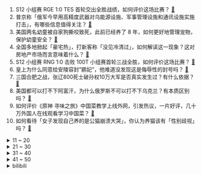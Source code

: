 1. S12 小组赛 RGE 1:0 TES 首轮交出全胜战绩，如何评价这场比赛？ [:link:](https://www.zhihu.com/question/558576089)
2. 普京称「俄军今早用高精度武器对乌能源设施、军事管理设施和通讯设施实施打击」，有哪些信息值得关注？ [:link:](https://www.zhihu.com/question/558532523)
3. 美国两名幼童被自家狗撕咬致死，此前已经养了 8 年，如何更好地管理宠物，保护幼童安全？ [:link:](https://www.zhihu.com/question/558470106)
4. 全国多地掀起「豪宅热」，打新客称「没见冷清过」，如何解读这一现象？这对房地产市场而言意味着什么？ [:link:](https://www.zhihu.com/question/558522977)
5. S12 小组赛 RNG 1:0 击败 100T 小组赛首轮三战全胜，如何评价这场比赛？ [:link:](https://www.zhihu.com/question/558578015)
6. 皇上为什么同意给安陵容封“鹂妃”，他难道没发现这是侮辱性的封号吗？ [:link:](https://www.zhihu.com/question/335556545)
7. 三国合肥之战，张辽800死士破孙权10万大军是否真实发生过？有什么依据？ [:link:](https://www.zhihu.com/question/558034356)
8. 美国都可以打不下阿富汗，为什么俄罗斯不可以打不下乌克兰？有本质区别吗？ [:link:](https://www.zhihu.com/question/557968910)
9. 如何评价《原神 寻味之旅》中国菜教学上线外网，引发热议，一片好评，几十万外国人在线观看学习中国菜？ [:link:](https://www.zhihu.com/question/558469990)
10. 如何看待「女子发现自己养的是公猫崩溃大哭」，你认为养猫该有「性别歧视」吗？ [:link:](https://www.zhihu.com/question/558425544)
<details>
<summary>11 ~ 20</summary>

11. 黑鲨手机裁员比例近 50 %，VR 项目为重灾区，具体原因是什么？如何看待 VR 行业的发展前景？ [:link:](https://www.zhihu.com/question/558490290)
12. 拜登与泽连斯基通电话，承诺向乌提供先进防空系统，这会对俄乌局势带来哪些影响？ [:link:](https://www.zhihu.com/question/558581842)
13. 中使馆提醒在乌中国公民做好应急和避险，目前当地具体情况如何？哪些信息值得关注？ [:link:](https://www.zhihu.com/question/558513793)
14. 美国军舰被拍到在北溪泄漏处附近巡航，还有哪些信息值得关注？ [:link:](https://www.zhihu.com/question/558577645)
15. TES 0:1 不敌 RGE 小组赛二连败，他们输在哪？ [:link:](https://www.zhihu.com/question/558576749)
16. 如何看待水滴筹创始人沈鹏称「中国企业到每个国家都应遵纪守法，我在中国以外每个国家都没推行 996 」？ [:link:](https://www.zhihu.com/question/558514364)
17. S12 小组赛 JDG 1:0 G2 小组赛首轮全胜，如何评价这场比赛？ [:link:](https://www.zhihu.com/question/558575221)
18. 为什么现在越来越多搞科研的人都说自己产出的是「学术垃圾」？是否会有那么一刻觉得自己的研究有价值？ [:link:](https://www.zhihu.com/question/558204287)
19. S12 全球总决赛 A 组 Fnc 这么猛，T1 和 EDG 哪个会出不了线？ [:link:](https://www.zhihu.com/question/558291525)
20. iPhone 备忘录被曝莫名清空，苹果回应「尝试在系统中恢复」，为何出现这一状况？丢失的信息能否恢复？ [:link:](https://www.zhihu.com/question/558497297)
</details>
<details>
<summary>21 ~ 30</summary>

21. 梅德韦杰夫发文谈袭击，称「第一集已结束，未来目标应是彻底瓦解乌克兰政权」，如何解读其表态？ [:link:](https://www.zhihu.com/question/558545973)
22. 新生儿是买安全提篮还是安全座椅呢？ [:link:](https://www.zhihu.com/question/53549338)
23. 送父母手机，预算在1000-2000之间，有什么，求推荐？ [:link:](https://www.zhihu.com/question/552662634)
24. 孩子在幼儿园上学，因跳舞跳得不好而被老师批评，由此产生对上学的排斥心理，家长应该怎么办？ [:link:](https://www.zhihu.com/question/554668306)
25. 村上春树再度陪跑 2022 年诺贝尔文学奖，你有什么想说的？ [:link:](https://www.zhihu.com/question/558036921)
26. 10 月 10 日海天味业全天跌超 9 %，海天曾三度回应「双标风波」，该事件这反映出哪些问题？ [:link:](https://www.zhihu.com/question/558486672)
27. 琥珀里的昆虫万年不腐，古人为何不用琥珀来给尸体做防腐？ [:link:](https://www.zhihu.com/question/523576374)
28. 为什么很多年轻人宁愿选择贷款买车，也不愿意挤地铁？ [:link:](https://www.zhihu.com/question/558403174)
29. 北京拟将「我不是说过了吗」列入政务服务禁用语，此举具有哪些意义？ [:link:](https://www.zhihu.com/question/558280209)
30. 千米深海水温只4℃，将自来水管延伸至深海，制冷后的水经隔热管道送至城市各处用于夏日降温，是否可行？ [:link:](https://www.zhihu.com/question/557553441)
</details>
<details>
<summary>31 ~ 40</summary>

31. 忽然、突然、猛然、骤然、陡然、猝然，怎么理解这些近义词？为什么汉字中那么多这种近义词? [:link:](https://www.zhihu.com/question/552173813)
32. 外媒称「俄罗斯别尔哥罗德州发生爆炸」，目前当地情况如何？哪些信息值得关注？ [:link:](https://www.zhihu.com/question/558514552)
33. 在英文名中姓氏“王”是应该使用“Wang”还是“Wong”？ [:link:](https://www.zhihu.com/question/25049132)
34. 如何看待 95 后女孩从设计院辞职当保安，对这样的跨行你有什么想说的？什么样的工作算好工作？ [:link:](https://www.zhihu.com/question/558481905)
35. 今年全球外汇储备减少约 1 万亿美元，降幅为 7.8% ，创雷曼危机以来最大降幅，哪些信息值得关注？ [:link:](https://www.zhihu.com/question/558473259)
36. 为什么足球类游戏都是 5 到 30 分钟，而没有完整 90 分钟的比赛？ [:link:](https://www.zhihu.com/question/24892260)
37. 继瑜伽裤后，运动内衣穿搭成为新的流行风向标，这股风潮到底是怎么刮起来的？ [:link:](https://www.zhihu.com/question/550967142)
38. 抽检发现有的女装致癌物超标 20 多倍，超标染料可能改变人体 DNA 结构，生活中有哪些隐藏的致癌物? [:link:](https://www.zhihu.com/question/558518027)
39. 为什么铃木园子没有喜欢上工藤新一? [:link:](https://www.zhihu.com/question/445788452)
40. 小朋友上学前提前学了数学，后面是按老师进度学，还是提前学呢？ [:link:](https://www.zhihu.com/question/551377087)
</details>
<details>
<summary>41 ~ 50</summary>

41. 如何评价十月新番动画《死神 千年血战篇》第一集？ [:link:](https://www.zhihu.com/question/558498043)
42. 中学没接触过编程，大学能学名校的计算机吗？ [:link:](https://www.zhihu.com/question/558273173)
43. 没有北京户口，长期北漂有意义吗？ [:link:](https://www.zhihu.com/question/553031538)
44. 俄批美国借欧洲能源危机「大发横财」，如何看待美国此举？还会造成哪些外溢效应？ [:link:](https://www.zhihu.com/question/558470846)
45. 哪些事情你长大后才知道？ [:link:](https://www.zhihu.com/question/558407362)
46. 存钱上瘾是什么体验？ [:link:](https://www.zhihu.com/question/391039309)
47. 为什么原画和建模总会打架，这中间有什么技术难题吗？ [:link:](https://www.zhihu.com/question/338007913)
48. 学而思回应「网传北京涉疫剧本杀店主持人为前学而思名师」，称「与该馆没有业务关联」，如何看待这一回应？ [:link:](https://www.zhihu.com/question/558541527)
49. 为什么周星驰一棒子把火云邪神激怒了？ [:link:](https://www.zhihu.com/question/547904972)
50. 乌国家警察局称乌克兰多地遭导弹袭击，已造成至少 10 死 60 伤，此事对俄乌局势可能产生哪些影响？ [:link:](https://www.zhihu.com/question/558514205)
</details><details>
<summary>bilibili</summary>

1. 居然在奶茶里，喝出指甲 [:link:](//www.bilibili.com/video/BV1eR4y197Xv)
2. 《原神》寻味之旅——「璃月食集」第一期 [:link:](//www.bilibili.com/video/BV1JT411P7gt)
3. 我要被这群记者笑死啦哈哈哈哈哈哈哈哈哈哈哈哈哈哈 [:link:](//www.bilibili.com/video/BV1oe4y1i7kZ)
4. 广州.阿一鲍鱼   厨子探店¥700？ [:link:](//www.bilibili.com/video/BV12e4y1H7du)
5. 全世界最贵的炸猪排！500元！比脸还要大！到底有多好吃？ [:link:](//www.bilibili.com/video/BV1bt4y1c7TE)
6. 坚持热爱1万小时，就是普通人的逆袭捷径 [:link:](//www.bilibili.com/video/BV1ft4y1F7Bf)
7. 如果有人装到了你擅长的领域，咱得这么做！ [:link:](//www.bilibili.com/video/BV1ed4y1i7SB)
8. 街头沙发实验，你会来坐吗？ [:link:](//www.bilibili.com/video/BV19g411Y7LB)
9. 关于我家狗被困在板凳上一宿这件事…. [:link:](//www.bilibili.com/video/BV12e4y1i7pJ)
10. 破防！突然告诉女友我们要分开异地恋一年…她崩溃了？ [:link:](//www.bilibili.com/video/BV19e411j7RS)
<details>
<summary>11 ~ 20</summary>

11. 村民造反了！小黑子终于露出马脚，漠叔还是懂关爱村民的 [:link:](//www.bilibili.com/video/BV1bR4y1R7Ww)
12. 评分4.2！2022年度最抽象动画已经诞生！吐槽LoveLive星团第二季！ [:link:](//www.bilibili.com/video/BV16G411E7Ny)
13. 正版星际穿越摇 [:link:](//www.bilibili.com/video/BV1gW4y1H74s)
14. 没有任何悬念 [:link:](//www.bilibili.com/video/BV1jg411Y7Sh)
15. 当音乐室有人弹《未闻花名》 [:link:](//www.bilibili.com/video/BV1sT411P7qN)
16. 都20岁了，去健身穿的成熟一点…… [:link:](//www.bilibili.com/video/BV16B4y1j7RT)
17. 没学过跳舞很屑T^T [:link:](//www.bilibili.com/video/BV1uR4y1o737)
18. 米其林推荐的北京烤鸭店，北京人吃了都说地道，每天排队两小时【怎么这么值ep52-四季民福】 [:link:](//www.bilibili.com/video/BV1914y1876N)
19. 3D版老爹 [:link:](//www.bilibili.com/video/BV18e411j72m)
20. 北方人第一次来顺德，凌晨4点起床抢饭吃，现场直接整懵了... [:link:](//www.bilibili.com/video/BV1St4y1c77Q)
</details>
<details>
<summary>21 ~ 30</summary>

21. 只因兄弟结婚，我们整了个顶级好活 [:link:](//www.bilibili.com/video/BV1TW4y1H7zy)
22. “每天一遍，防止抑郁率达99.999%！” [:link:](//www.bilibili.com/video/BV1fN4y1w7BM)
23. 【苏星河】iOS16的正确用法，苹果今年真正的大招？ [:link:](//www.bilibili.com/video/BV1MN4y1A78t)
24. 这条视频可能会引起很多人的谩骂，但是我想了想还是选择发出来。 [:link:](//www.bilibili.com/video/BV1NG4y1p7ec)
25. 已经闹不住了！现在都CPU小孩了 [:link:](//www.bilibili.com/video/BV1Gd4y1B7kT)
26. “当我死后，世界开始爱我”| 𝓛𝓸𝓿𝓲𝓷𝓰 𝓥𝓲𝓷𝓬𝓮𝓷𝓽 [:link:](//www.bilibili.com/video/BV1bt4y1c7SG)
27. 《守望先锋》“归来”动画短片：雾子 [:link:](//www.bilibili.com/video/BV1324y197pm)
28. 锟斤拷�⊠是怎样炼成的——中文显示“⼊”门指南【柴知道】 [:link:](//www.bilibili.com/video/BV1cB4y177QR)
29. 赛博朋克，但是真人版 [:link:](//www.bilibili.com/video/BV1Wd4y1q7zk)
30. “要经历多少，才能看的这么透彻？” [:link:](//www.bilibili.com/video/BV1Ue4y1J7UB)
</details>
<details>
<summary>31 ~ 40</summary>

31. 栓Q哥自学英语成为英语导游的那些年 [:link:](//www.bilibili.com/video/BV1yV4y157s2)
32. 😘小 的 也 很 可 爱 哦😘 [:link:](//www.bilibili.com/video/BV1Tt4y1c7sm)
33. 【S12全球总决赛】小组赛 10月8日 Gen.G vs RNG [:link:](//www.bilibili.com/video/BV1pN4y1A7CC)
34. 磁吸眼镜了解一下 [:link:](//www.bilibili.com/video/BV1jG411E77u)
35. 好好的一个人，怎么就去上班了呢 [:link:](//www.bilibili.com/video/BV1we4y1q7Fb)
36. 羞耻营业 明早删！ [:link:](//www.bilibili.com/video/BV1P14y177yu)
37. 对不起各位今天没绷住 [:link:](//www.bilibili.com/video/BV11e4y1z792)
38. 黑皮酷辣姐🆚白皮甜心妹 闺蜜衣橱/风格大互换 你pink哪一个？ [:link:](//www.bilibili.com/video/BV1uB4y1j7NX)
39. 【三国杀/界徐盛】阳光武将：女装大宝 [:link:](//www.bilibili.com/video/BV1Fe4y1q74e)
40. 《LPL一天体验券》 [:link:](//www.bilibili.com/video/BV1TK411Q7Za)
</details>
<details>
<summary>41 ~ 50</summary>

41. 聊聊最近超开心的事∠( ᐛ 」∠)＿ [:link:](//www.bilibili.com/video/BV1s24y197ix)
42. 百事可乐无糖X王者荣耀集结登场，劲爽出击 [:link:](//www.bilibili.com/video/BV1uG4y1s77V)
43. 《 奇 怪 的 干 脆 面 增 加 了 》 [:link:](//www.bilibili.com/video/BV1cT411N7qE)
44. 考研，但书被吃了…… [:link:](//www.bilibili.com/video/BV1ne411j7ci)
45. 我本以为手打大铁锅已经是我的极限了，直到我遇到了手打牛肉丸.... [:link:](//www.bilibili.com/video/BV1NG4y1s7B3)
46. 哪个鬼才教你这么二创的？！DNA都给我创碎了！ [:link:](//www.bilibili.com/video/BV1fB4y1L7Se)
47. 这俩孩子非要给我展示才艺。 [:link:](//www.bilibili.com/video/BV1hT411P77Q)
48. 这收银员速度超快，看看我是怎么利用他来教你们英语的 [:link:](//www.bilibili.com/video/BV1ue4y1E77E)
49. 王老菊教你断剑奇侠（第二季01）- 雷氏侠义传 [:link:](//www.bilibili.com/video/BV1C8411x7wo)
50. 笑死，新人进DOTA2连小兵都不会补？ [:link:](//www.bilibili.com/video/BV1ke411j72W)
</details>
<details>
<summary>51 ~ 60</summary>

51. 《 吃 席 了 家 人 们 》 [:link:](//www.bilibili.com/video/BV1e24y1976u)
52. 老师说的，确实有道理 [:link:](//www.bilibili.com/video/BV1re4y1n7Pd)
53. 秃顶美食博主，健美比赛下台后被粉丝围堵，强行投喂汉堡。 [:link:](//www.bilibili.com/video/BV1oe4y1J7pS)
54. 荧妹：区区500岁也能当草神？！ [:link:](//www.bilibili.com/video/BV1x8411W7aq)
55. 【罗翔】正当防卫的尺度 [:link:](//www.bilibili.com/video/BV1sG4y1p789)
56. “久别重逢非少年，执杯相劝莫相拦.” [:link:](//www.bilibili.com/video/BV1w14y177iz)
57. 社死 [:link:](//www.bilibili.com/video/BV1YV4y1L7Mq)
58. 【史诗巨制】进击的梅西！一生被全世界追逐，他却从未停下脚步 [:link:](//www.bilibili.com/video/BV1dd4y1i7Mp)
59. 我把《武林外传》的后院做成了甜品！！！ [:link:](//www.bilibili.com/video/BV16R4y1977k)
60. 如何成为一名成熟的男人 [:link:](//www.bilibili.com/video/BV1yR4y19792)
</details>
<details>
<summary>61 ~ 70</summary>

61. 【赵文卓踢刀】我真的劝了卓哥好久才勉强答应我说：那这次就不放剑气了吧！ [:link:](//www.bilibili.com/video/BV1cP41177FL)
62. 张瀚那可怕的性感症 [:link:](//www.bilibili.com/video/BV1CB4y1j7ka)
63. 终 🐔 第 一 杀 人 王 [:link:](//www.bilibili.com/video/BV1Ve4y1q7VG)
64. 游 戏 氪 金 现 状 [:link:](//www.bilibili.com/video/BV1C24y197fm)
65. 两帅小伙吃杭州日料“天花板”，花式刺身吃到饱 [:link:](//www.bilibili.com/video/BV1XN4y1A7yt)
66. 【医学博士】每天久坐8小时，身体会发生哪些变化？I 考研党、上班族必须收藏！ [:link:](//www.bilibili.com/video/BV1mB4y1j77G)
67. 《赛诺：马上就到你家门口☞》 [:link:](//www.bilibili.com/video/BV1224y197Gi)
68. 教你用A4纸折礼品袋，简单又实用！ [:link:](//www.bilibili.com/video/BV15N4y1A7Am)
69. 别人老婆 vs 你老婆 [:link:](//www.bilibili.com/video/BV1sD4y1k7t6)
70. 《意大利面拌42号混凝土》 [:link:](//www.bilibili.com/video/BV1o8411x7aE)
</details>
<details>
<summary>71 ~ 80</summary>

71. 狐 主 任 本 体 [:link:](//www.bilibili.com/video/BV1dG411E7qd)
72. 自助串串被仨战士破了记录！ [:link:](//www.bilibili.com/video/BV1bD4y1y7B1)
73. 一口气看完，死神1-366集！4小时大片！还记得月牙天冲吗？ [:link:](//www.bilibili.com/video/BV1NB4y1j7gr)
74. 南昌水煮配着泡面炸串,变态辣把嗓子呛哑了... [:link:](//www.bilibili.com/video/BV16t4y1c7GB)
75. 等个红绿灯上蹿下跳的真热闹，二八大杠 [:link:](//www.bilibili.com/video/BV1Qe4y1i7ZA)
76. “路人都夸我熟了” [:link:](//www.bilibili.com/video/BV1FG4y1s7aV)
77. 我自己画的时候都没绷住。哈哈哈哈哈哈哈 [:link:](//www.bilibili.com/video/BV18P411J7fR)
78. 【原神全员手书】泳装，海滩，盛夏！！ [:link:](//www.bilibili.com/video/BV1eD4y1y7EP)
79. “既当裁判又当运动员，你装什么科普达人？” [:link:](//www.bilibili.com/video/BV1rB4y1j7US)
80. 过了20岁，就不能像小孩子一样了….. [:link:](//www.bilibili.com/video/BV1D24y197RN)
</details>
<details>
<summary>81 ~ 90</summary>

81. 【李佳琦】《所有女生的offer2》第一期（上）来咯！火力全开！ [:link:](//www.bilibili.com/video/BV1JG4y1p7QB)
82. 可我确实也会嫉妒啊... [:link:](//www.bilibili.com/video/BV1AT411N7LT)
83. 袁隆平：该吃几两干饭就吃几两干饭，搂底浆！ [:link:](//www.bilibili.com/video/BV1cT411N76s)
84. 【半佛】做人要学会一点厚脸皮 [:link:](//www.bilibili.com/video/BV1eg411Y7nd)
85. 防不胜防的偷拍！住酒店请小心藏在这的针孔摄像头【老爸评测】 [:link:](//www.bilibili.com/video/BV1cd4y1i7tE)
86. 嘎… [:link:](//www.bilibili.com/video/BV1Fd4y1i7sR)
87. 家里每顿饭的量，让我觉得我找到了以后下岗再就业的出路 [:link:](//www.bilibili.com/video/BV1Ne4y1n71Z)
88. 大学图书馆现状 [:link:](//www.bilibili.com/video/BV1od4y1v74C)
89. 【十月霸权】转生成为魔剑亚托克斯~暗裔的奇妙冒险（第一集） [:link:](//www.bilibili.com/video/BV1MG4y1s79t)
90. 能同时载动三个师傅的大挽马要洗澡啦 [:link:](//www.bilibili.com/video/BV1uW4y1H7qw)
</details>
<details>
<summary>91 ~ 100</summary>

91. 英国公婆挑战全脚宴？没有人可以拒绝隆江猪脚饭！ [:link:](//www.bilibili.com/video/BV1hV4y1L7QY)
92. 对不起，我偷偷瘦了30斤！！！ [:link:](//www.bilibili.com/video/BV1j14y1776g)
93. 国服也有十连五金啦！！ [:link:](//www.bilibili.com/video/BV1zV4y157Hb)
94. 关羽：不把我杀了还想走？ [:link:](//www.bilibili.com/video/BV1eN4y1A7TK)
95. 酥烂能拉丝的红烧肉，亲妈级教程。 [:link:](//www.bilibili.com/video/BV17m4y1A7WJ)
96. 【TF家族】《恭喜你发现了宝藏》EP07——半大小子的干饭原力 [:link:](//www.bilibili.com/video/BV1Gt4y1c7Vb)
97. 反猫德联盟的新花招 [:link:](//www.bilibili.com/video/BV12e4y1J7ge)
98. 别被网络上的猫骗了，这才是真实的猫叫🤣 [:link:](//www.bilibili.com/video/BV1MN4y1A7zg)
99. 没有人可以在我眼皮底下偷东西 [:link:](//www.bilibili.com/video/BV1JP411J7Pp)
100. “听说你们都喜欢我走的那两步” [:link:](//www.bilibili.com/video/BV17e4y1n7Z4)
</details></details>